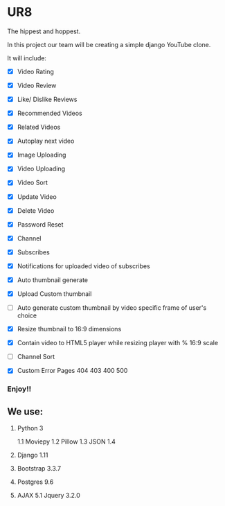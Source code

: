 # UR8
The hippest and hoppest.

In this project our team will be creating a simple django YouTube clone.

It will include:
- [x] Video Rating
- [x] Video Review
- [x] Like/ Dislike Reviews
- [x] Recommended Videos
- [x] Related Videos
- [x] Autoplay next video
- [x] Image Uploading
- [x] Video Uploading
- [x] Video Sort
- [x] Update Video
- [x] Delete Video
- [x] Password Reset
- [x] Channel
- [x] Subscribes
- [x] Notifications for uploaded video of subscribes
- [x] Auto thumbnail generate
- [x] Upload Custom thumbnail
- [ ] Auto generate custom thumbnail by video specific frame of user's choice
- [x] Resize thumbnail to 16:9 dimensions
- [x] Contain video to HTML5 player while resizing player with % 16:9 scale
- [ ] Channel Sort
- [x] Custom Error Pages 404 403 400 500


### Enjoy!!

## We use:



1. Python 3

	1.1 Moviepy
	1.2 Pillow
	1.3 JSON
	1.4
2. Django 1.11
3. Bootstrap 3.3.7
4. Postgres
 9.6
5. AJAX
	5.1 Jquery 3.2.0


